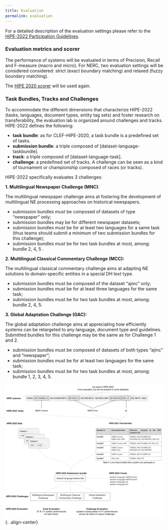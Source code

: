 ```yaml
---
title: Evaluation
permalink: evaluation
---
```


For a detailed description of the evaluation settings please refer to the [HIPE-2022 Participation Guidelines](https://doi.org/10.5281/zenodo.6045662).


### Evaluation metrics and scorer   

The performance of systems will be evaluated in terms of Precision, Recall and F-measure (macro and micro). For NERC, two evaluation settings will be considered considered: strict (exact boundary matching) and relaxed (fuzzy boundary matching).    


The [HIPE 2020 scorer](https://github.com/impresso/CLEF-HIPE-2020-scorer) will be used again.



### Task Bundles, Tracks and Challenges


To accommodate the different dimensions that characterize HIPE-2022 (tasks, languages, document types, entity tag sets) and foster research on transferability, the evaluation lab is organized around challenges and tracks. HIPE-2022 defines the following:

- **task bundle**:  as for CLEF-HIPE-2020, a task bundle is a predefined set of tasks. 
- **submission bundle**: a triple composed of [dataset-language-taskbundle].
- **track**: a triple composed of [dataset-language-task].
- **challenge**: a predefined set of tracks. A challenge can be seen as a kind of tournament or championship composed of races (or tracks).


HIPE-2022 specifically evaluates 3 challenges:

**1. Multilingual Newspaper Challenge (MNC)**:    
 
The multilingual newspaper challenge aims at fostering the development of multilingual NE processing approaches on historical newspapers. 
 
* submission bundles must be composed of datasets of type “newspaper” only;
* submission bundles may be for different newspaper datasets;
* submission bundles must be for at least two languages for a same task (thus teams should submit a minimum of two submission bundles for this challenge);
* submission bundles must be for two task bundles at most, among: bundle 2, 4, 5 .
 
**2. Multilingual Classical Commentary Challenge (MCC):**

The multilingual classical commentary challenge aims at adapting NE solutions to domain-specific entities in a special DH text type.     

* submission bundles must be composed of the dataset  “ajmc” only;
* submission bundles must be for at least three languages for the same task;
* submission bundles must be for two task bundles at most, among: bundle 2, 4, 5.
   
   
**3. Global Adaptation Challenge (GAC):**

The global adaptation challenge aims at appreciating how efficiently systems can be retargeted to any language, document type and guidelines. Submitted bundles for this challenge may be the same as for Challenge 1 and 2. 

* submission bundles must be composed of datasets of both types  “ajmc” and “newspaper”;
* submission bundles must be for at least two languages for the same task;
* submission bundles must be for two task bundles at most, among: bundle 1, 2, 3, 4, 5.


![](/assets/images/HIPE2022-EvaluationSettingOverview.png){: .align-center}


